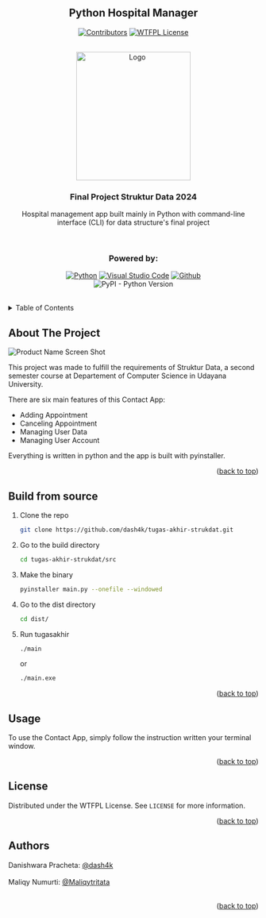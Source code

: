 <a name="readme-top"></a>

<div align="center">

## Python Hospital Manager

[![Contributors][contributors-shield]][contributors-url]
[![WTFPL License][license-shield]][license-url]

</div>

<!-- PROJECT LOGO -->
</br>
<div align="center">
  <a href="https://github.com/dash4k/tugas-akhir-strukdat">
    <img src="https://github.com/dash4k/tugas-akhir-alpro-1/assets/133938416/ff71757a-1b51-44b7-b14e-b53b061d9815" alt="Logo" width="230" height="259">
  </a>

<h3 align="center">Final Project Struktur Data 2024</h3>

  <p align="center">
    Hospital management app built mainly in Python with command-line interface (CLI) for data structure's final project
    <br />
  </p>
</div>
</br>

<div align="center">
  
  ### Powered by:
  
  [![Python][Python.org]][Python-url]
  [![Visual Studio Code][code.visualstudio.com]][VScode-url]
  [![Github][Github.com]][Github-url]
 </br>
 ![PyPI - Python Version](https://img.shields.io/pypi/pyversions/pyinstaller?style=flat-square&labelColor=white&color=4287f5)
</div>
</br>




<!-- TABLE OF CONTENTS -->
<details>
  <summary>Table of Contents</summary>
  <ol>
    <li><a href="#about-the-project">About The Project</a></li>
    <li><a href="#installation">Installation</a></li>
    <li><a href="#usage">Usage</a></li>
    <li><a href="#license">License</a></li>
    <li><a href="#contact">Contact</a></li>
  </ol>
</details>



<!-- ABOUT THE PROJECT -->
## About The Project

![Product Name Screen Shot](https://github.com/dash4k/tugas-akhir-strukdat/assets/133938416/a841ba31-9f4f-4c12-a970-2113cedae266)


This project was made to fulfill the requirements of Struktur Data, a second semester course at Departement of Computer Science in Udayana University.

There are six main features of this Contact App:
* Adding Appointment
* Canceling Appointment
* Managing User Data
* Managing User Account

Everything is written in python and the app is built with pyinstaller.
<p align="right">(<a href="#readme-top">back to top</a>)</p>


## Build from source

1. Clone the repo
   ```sh
   git clone https://github.com/dash4k/tugas-akhir-strukdat.git
   ```
2. Go to the build directory
   ```sh
   cd tugas-akhir-strukdat/src
   ```
3. Make the binary
   ```sh
   pyinstaller main.py --onefile --windowed
   ```
2. Go to the dist directory
   ```sh
   cd dist/
   ```
4. Run tugasakhir
   ```sh
   ./main
   ```
   or
   ```sh
   ./main.exe
   ```

<p align="right">(<a href="#readme-top">back to top</a>)</p>



<!-- USAGE EXAMPLES -->
## Usage

To use the Contact App, simply follow the instruction written your terminal window.

<p align="right">(<a href="#readme-top">back to top</a>)</p>



<!-- LICENSE -->
## License

Distributed under the WTFPL License. See `LICENSE` for more information.

<p align="right">(<a href="#readme-top">back to top</a>)</p>



<!-- CONTACT -->
## Authors

Danishwara Pracheta: [@dash4k](https://www.github.com/dash4k)
</br></br>
Maliqy Numurti: [@Maliqytritata](https://github.com/Maliqytritata)
</br></br>
<p align="right">(<a href="#readme-top">back to top</a>)</p>


<!-- MARKDOWN LINKS & IMAGES -->
<!-- https://www.markdownguide.org/basic-syntax/#reference-style-links -->
[contributors-shield]: https://img.shields.io/github/contributors/dash4k/tugas-akhir-strukdat?style=flat-square&color=4287f5&labelColor=white
[contributors-url]: https://github.com/dash4k/tugas-akhir-strukdat/graphs/contributors
[license-shield]: https://img.shields.io/github/license/dash4k/tugas-akhir-strukdat?style=flat-square&color=4287f5&labelColor=white
[license-url]: https://github.com/dash4k/tugas-akhir-strukdat/blob/main/LICENSE
[linkedin-shield]: https://img.shields.io/badge/-LinkedIn-black.svg?style=for-the-badge&logo=linkedin&colorB=555
[linkedin-url]: https://linkedin.com/in/dash4k
[Python.org]: https://img.shields.io/badge/python-3670A0?style=for-the-badge&logo=python&logoColor=blue&color=white
[Python-url]: https://www.python.org/
[code.visualstudio.com]: https://img.shields.io/badge/Visual%20Studio%20Code-007ACC.svg?style=for-the-badge&logo=Visual-Studio-Code&logoColor=blue&color=white
[VScode-url]: https://code.visualstudio.com/
[Github.com]: https://img.shields.io/badge/GitHub-181717.svg?style=for-the-badge&logo=GitHub&logoColor=blue&color=white
[Github-url]: https://github.com/
[PyPI - Python Version]: https://img.shields.io/pypi/pyversions/pyinstaller
[Discord.com]: https://img.shields.io/badge/Discord-5865F2.svg?style=for-the-badge&logo=Discord&logoColor=blue&color=white
[Discord-url]: https://discordapp.com/users/404631156068188170
